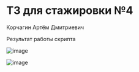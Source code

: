# ТЗ для стажировки №4
Корчагин Артём Дмитриевич

Результат работы скрипта 

![image](https://github.com/user-attachments/assets/7358da98-9355-4ed3-b11a-c724afb949db)


![image](https://github.com/user-attachments/assets/34624f60-e3d0-4d70-a319-4ca53ebc7027)
